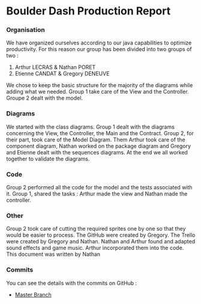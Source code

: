 # Boulder Dash Production Report

### Organisation

We have organized ourselves according to our java capabilities to optimize productivity. For this reason our group has been divided into two groups of two :
1. Arthur LECRAS & Nathan PORET
2. Etienne CANDAT & Gregory DENEUVE

We chose to keep the basic structure for the majority of the diagrams while adding what we needed. Group 1 take care of the View and the Controller. Groupe 2 dealt with the model.

### Diagrams

We started with the class diagrams. Group 1 dealt with the diagrams concerning the View, the Controller, the Main and the Contract. Group 2, for their part, took care of the Model Diagram.
Them Arthur took care of the component diagram, Nathan worked on the package diagram and Gregory and Etienne dealt with the sequences diagrams.
At the end we all worked together to validate the diagrams.

### Code

Group 2 performed all the code for the model and the tests associated with it.
Group 1, shared the tasks : Arthur made the view and Nathan made the controller.

### Other

Group 2 took care of cutting the required sprites one by one so that they would be easier to process.
The GitHub were created by Gregory. The Trello were created by Gregory and Nathan. Nathan and Arthur found and adapted sound effects and game music. Arthur incorporated them into the code. This document was written by Nathan

### Commits

You can see the details with the commits on GitHub :
- [Master Branch](https://github.com/Greg1709/JavaBoulderDash/commits/master)
